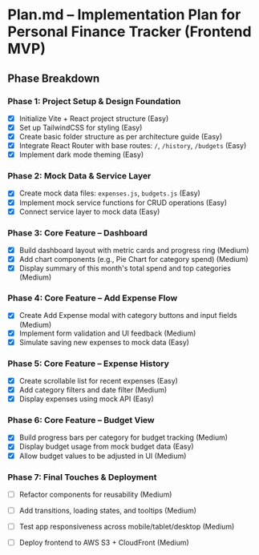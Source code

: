 # Plan.md – Implementation Plan for Personal Finance Tracker (Frontend MVP)

## Phase Breakdown

### Phase 1: Project Setup & Design Foundation
- [x] Initialize Vite + React project structure (Easy)
- [x] Set up TailwindCSS for styling (Easy)
- [x] Create basic folder structure as per architecture guide (Easy)
- [x] Integrate React Router with base routes: `/`, `/history`, `/budgets` (Easy)
- [x] Implement dark mode theming (Easy)

### Phase 2: Mock Data & Service Layer
- [x] Create mock data files: `expenses.js`, `budgets.js` (Easy)
- [x] Implement mock service functions for CRUD operations (Easy)
- [x] Connect service layer to mock data (Easy)

### Phase 3: Core Feature – Dashboard
- [x] Build dashboard layout with metric cards and progress ring (Medium)
- [x] Add chart components (e.g., Pie Chart for category spend) (Medium)
- [x] Display summary of this month's total spend and top categories (Medium)

### Phase 4: Core Feature – Add Expense Flow
- [x] Create Add Expense modal with category buttons and input fields (Medium)
- [x] Implement form validation and UI feedback (Medium)
- [x] Simulate saving new expenses to mock data (Easy)

### Phase 5: Core Feature – Expense History
- [x] Create scrollable list for recent expenses (Easy)
- [x] Add category filters and date filter (Medium)
- [x] Display expenses using mock API (Easy)

### Phase 6: Core Feature – Budget View
- [x] Build progress bars per category for budget tracking (Medium)
- [x] Display budget usage from mock budget data (Easy)
- [x] Allow budget values to be adjusted in UI (Medium)

### Phase 7: Final Touches & Deployment
- [ ] Refactor components for reusability (Medium)
- [ ] Add transitions, loading states, and tooltips (Medium)
- [ ] Test app responsiveness across mobile/tablet/desktop (Medium)
- [ ] Deploy frontend to AWS S3 + CloudFront (Medium)

